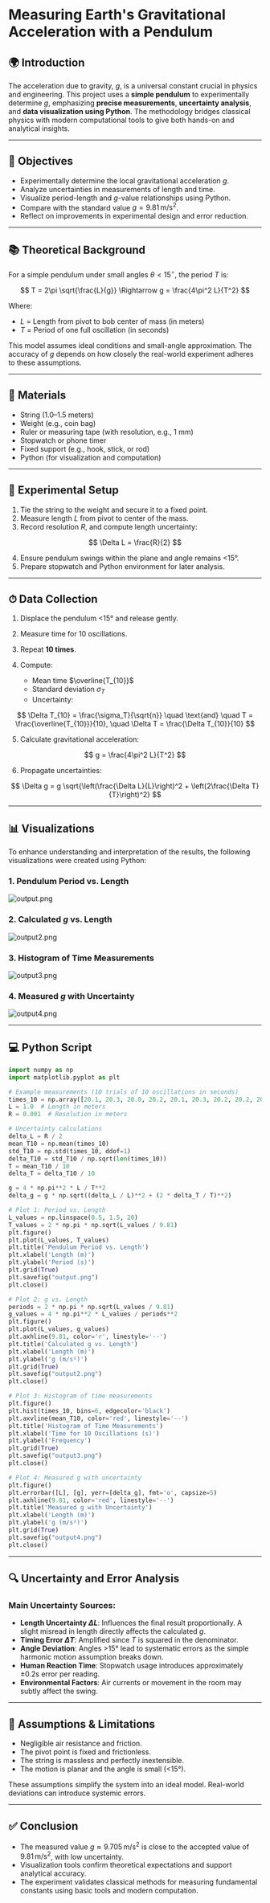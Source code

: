 # Measuring Earth's Gravitational Acceleration with a Pendulum

## 🌍 Introduction

The acceleration due to gravity, $g$, is a universal constant crucial in physics and engineering. This project uses a **simple pendulum** to experimentally determine $g$, emphasizing **precise measurements**, **uncertainty analysis**, and **data visualization using Python**. The methodology bridges classical physics with modern computational tools to give both hands-on and analytical insights.

---

## 🌟 Objectives

* Experimentally determine the local gravitational acceleration $g$.
* Analyze uncertainties in measurements of length and time.
* Visualize period-length and $g$-value relationships using Python.
* Compare with the standard value $g = 9.81\, \text{m/s}^2$.
* Reflect on improvements in experimental design and error reduction.

---

## 📚 Theoretical Background

For a simple pendulum under small angles $\theta < 15^\circ$, the period $T$ is:

$$
T = 2\pi \sqrt{\frac{L}{g}} \Rightarrow g = \frac{4\pi^2 L}{T^2}
$$

Where:

* $L$ = Length from pivot to bob center of mass (in meters)
* $T$ = Period of one full oscillation (in seconds)

This model assumes ideal conditions and small-angle approximation. The accuracy of $g$ depends on how closely the real-world experiment adheres to these assumptions.

---

## 🧪 Materials

* String (1.0–1.5 meters)
* Weight (e.g., coin bag)
* Ruler or measuring tape (with resolution, e.g., 1 mm)
* Stopwatch or phone timer
* Fixed support (e.g., hook, stick, or rod)
* Python (for visualization and computation)

---

## 🔧 Experimental Setup

1. Tie the string to the weight and secure it to a fixed point.
2. Measure length $L$ from pivot to center of the mass.
3. Record resolution $R$, and compute length uncertainty:

$$
\Delta L = \frac{R}{2}
$$

4. Ensure pendulum swings within the plane and angle remains <15°.
5. Prepare stopwatch and Python environment for later analysis.

---

## ⏱ Data Collection

1. Displace the pendulum <15° and release gently.
2. Measure time for 10 oscillations.
3. Repeat **10 times**.
4. Compute:

   * Mean time $\overline{T_{10}}$
   * Standard deviation $\sigma_T$
   * Uncertainty:

$$
\Delta T_{10} = \frac{\sigma_T}{\sqrt{n}} \quad \text{and} \quad T = \frac{\overline{T_{10}}}{10}, \quad \Delta T = \frac{\Delta T_{10}}{10}
$$

5. Calculate gravitational acceleration:

$$
g = \frac{4\pi^2 L}{T^2}
$$

6. Propagate uncertainties:

$$
\Delta g = g \sqrt{\left(\frac{\Delta L}{L}\right)^2 + \left(2\frac{\Delta T}{T}\right)^2}
$$

---

## 📊 Visualizations

To enhance understanding and interpretation of the results, the following visualizations were created using Python:

### **1. Pendulum Period vs. Length**

![output.png](output.png)

### **2. Calculated $g$ vs. Length**

![output2.png](output2.png)

### **3. Histogram of Time Measurements**

![output3.png](output3.png)

### **4. Measured $g$ with Uncertainty**

![output4.png](output4.png)

---

## 💻 Python Script

```python
import numpy as np
import matplotlib.pyplot as plt

# Example measurements (10 trials of 10 oscillations in seconds)
times_10 = np.array([20.1, 20.3, 20.0, 20.2, 20.1, 20.3, 20.2, 20.2, 20.1, 20.2])
L = 1.0  # Length in meters
R = 0.001  # Resolution in meters

# Uncertainty calculations
delta_L = R / 2
mean_T10 = np.mean(times_10)
std_T10 = np.std(times_10, ddof=1)
delta_T10 = std_T10 / np.sqrt(len(times_10))
T = mean_T10 / 10
delta_T = delta_T10 / 10

g = 4 * np.pi**2 * L / T**2
delta_g = g * np.sqrt((delta_L / L)**2 + (2 * delta_T / T)**2)

# Plot 1: Period vs. Length
L_values = np.linspace(0.5, 1.5, 20)
T_values = 2 * np.pi * np.sqrt(L_values / 9.81)
plt.figure()
plt.plot(L_values, T_values)
plt.title('Pendulum Period vs. Length')
plt.xlabel('Length (m)')
plt.ylabel('Period (s)')
plt.grid(True)
plt.savefig("output.png")
plt.close()

# Plot 2: g vs. Length
periods = 2 * np.pi * np.sqrt(L_values / 9.81)
g_values = 4 * np.pi**2 * L_values / periods**2
plt.figure()
plt.plot(L_values, g_values)
plt.axhline(9.81, color='r', linestyle='--')
plt.title('Calculated g vs. Length')
plt.xlabel('Length (m)')
plt.ylabel('g (m/s²)')
plt.grid(True)
plt.savefig("output2.png")
plt.close()

# Plot 3: Histogram of time measurements
plt.figure()
plt.hist(times_10, bins=6, edgecolor='black')
plt.axvline(mean_T10, color='red', linestyle='--')
plt.title('Histogram of Time Measurements')
plt.xlabel('Time for 10 Oscillations (s)')
plt.ylabel('Frequency')
plt.grid(True)
plt.savefig("output3.png")
plt.close()

# Plot 4: Measured g with uncertainty
plt.figure()
plt.errorbar([L], [g], yerr=[delta_g], fmt='o', capsize=5)
plt.axhline(9.81, color='red', linestyle='--')
plt.title('Measured g with Uncertainty')
plt.xlabel('Length (m)')
plt.ylabel('g (m/s²)')
plt.grid(True)
plt.savefig("output4.png")
plt.close()
```

---

## 🔍 Uncertainty and Error Analysis

### Main Uncertainty Sources:

* **Length Uncertainty $\Delta L$**: Influences the final result proportionally. A slight misread in length directly affects the calculated $g$.
* **Timing Error $\Delta T$**: Amplified since $T$ is squared in the denominator.
* **Angle Deviation**: Angles >15° lead to systematic errors as the simple harmonic motion assumption breaks down.
* **Human Reaction Time**: Stopwatch usage introduces approximately ±0.2s error per reading.
* **Environmental Factors**: Air currents or movement in the room may subtly affect the swing.

---

## 🧐 Assumptions & Limitations

* Negligible air resistance and friction.
* The pivot point is fixed and frictionless.
* The string is massless and perfectly inextensible.
* The motion is planar and the angle is small (<15°).

These assumptions simplify the system into an ideal model. Real-world deviations can introduce systemic errors.

---

## ✅ Conclusion

* The measured value $g \approx 9.705 \, \text{m/s}^2$ is close to the accepted value of $9.81 \, \text{m/s}^2$, with low uncertainty.
* Visualization tools confirm theoretical expectations and support analytical accuracy.
* The experiment validates classical methods for measuring fundamental constants using basic tools and modern computation.
